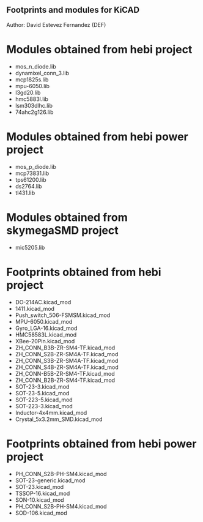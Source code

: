 Footprints and modules for KiCAD
--------------------------------------------------------------------------------

Author: David Estevez Fernandez (DEF)

# Modules obtained from hebi project #

  * mos_n_diode.lib
  * dynamixel_conn_3.lib
  * mcp1825s.lib
  * mpu-6050.lib
  * l3gd20.lib
  * hmc5883l.lib
  * lsm303dlhc.lib
  * 74ahc2g126.lib

# Modules obtained from hebi power project #

  * mos_p_diode.lib
  * mcp73831.lib
  * tps61200.lib
  * ds2764.lib
  * tl431.lib

# Modules obtained from skymegaSMD project #

  * mic5205.lib

# Footprints obtained from hebi project #

  * DO-214AC.kicad_mod
  * 1411.kicad_mod
  * Push_switch_506-FSMSM.kicad_mod
  * MPU-6050.kicad_mod
  * Gyro_LGA-16.kicad_mod
  * HMC58583L.kicad_mod
  * XBee-20Pin.kicad_mod
  * ZH_CONN_B3B-ZR-SM4-TF.kicad_mod
  * ZH_CONN_S2B-ZR-SM4A-TF.kicad_mod
  * ZH_CONN_S3B-ZR-SM4A-TF.kicad_mod
  * ZH_CONN_S4B-ZR-SM4A-TF.kicad_mod
  * ZH_CONN-B5B-ZR-SM4-TF.kicad_mod
  * ZH_CONN_B2B-ZR-SM4-TF.kicad_mod
  * SOT-23-3.kicad_mod
  * SOT-23-5.kicad_mod
  * SOT-223-5.kicad_mod
  * SOT-223-3.kicad_mod
  * Inductor-4x4mm.kicad_mod
  * Crystal_5x3.2mm_SMD.kicad_mod

# Footprints obtained from hebi power project #

  * PH_CONN_S2B-PH-SM4.kicad_mod
  * SOT-23-generic.kicad_mod
  * SOT-23.kicad_mod
  * TSSOP-16.kicad_mod
  * SON-10.kicad_mod
  * PH_CONN_S2B-PH-SM4.kicad_mod
  * SOD-106.kicad_mod
